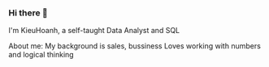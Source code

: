 ### Hi there 👋

I'm KieuHoanh, a self-taught Data Analyst and SQL

About me:
My background is sales, bussiness
Loves working with numbers and logical thinking 
